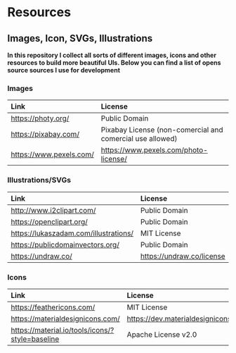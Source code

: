 # Resources 
## Images, Icon, SVGs, Illustrations

**In this repository I collect all sorts of different images, icons and other resources to build more beautiful UIs.
Below you can find a list of opens source sources I use for development**

### Images
| Link | License |
|:--|:--|
| https://photy.org/ | Public Domain |
| https://pixabay.com/ | Pixabay License (non-comercial and comercial use allowed) |
| https://www.pexels.com/ | https://www.pexels.com/photo-license/ |
### Illustrations/SVGs
| Link | License |
|:--|:--|
| http://www.i2clipart.com/ | Public Domain |
| https://openclipart.org/ | Public Domain |
| https://lukaszadam.com/illustrations/ | MIT License |
| https://publicdomainvectors.org/ | Public Domain |
| https://undraw.co/ | https://undraw.co/license |
### Icons
| Link | License |
|:--|:--|
| https://feathericons.com/ | MIT License |
| https://materialdesignicons.com/  |  https://dev.materialdesignicons.com/license |
| https://material.io/tools/icons/?style=baseline | Apache License v2.0 |
